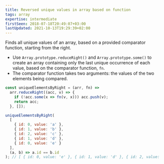 ```yaml
---
title: Reversed unique values in array based on function
tags: array
expertise: intermediate
firstSeen: 2018-07-18T20:49:07+03:00
lastUpdated: 2021-10-13T19:29:39+02:00
---
```


Finds all unique values of an array, based on a provided comparator function, starting from the right.

- Use `Array.prototype.reduceRight()` and `Array.prototype.some()` to create an array containing only the last unique occurrence of each value, based on the comparator function, `fn`.
- The comparator function takes two arguments: the values of the two elements being compared.

```js
const uniqueElementsByRight = (arr, fn) =>
  arr.reduceRight((acc, v) => {
    if (!acc.some(x => fn(v, x))) acc.push(v);
    return acc;
  }, []);
```

```js
uniqueElementsByRight(
  [
    { id: 0, value: 'a' },
    { id: 1, value: 'b' },
    { id: 2, value: 'c' },
    { id: 1, value: 'd' },
    { id: 0, value: 'e' }
  ],
  (a, b) => a.id == b.id
); // [ { id: 0, value: 'e' }, { id: 1, value: 'd' }, { id: 2, value: 'c' } ]
```
